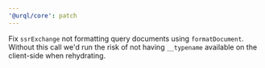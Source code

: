 ```yaml
---
'@urql/core': patch
---
```


Fix `ssrExchange` not formatting query documents using `formatDocument`. Without this call we'd run the risk of not having `__typename` available on the client-side when rehydrating.
